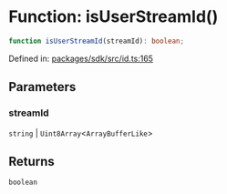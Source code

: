 # Function: isUserStreamId()

```ts
function isUserStreamId(streamId): boolean;
```

Defined in: [packages/sdk/src/id.ts:165](https://github.com/towns-protocol/towns/blob/0db1fd0ac7258e8db8cedfb6183e8eade8284fa1/packages/sdk/src/id.ts#L165)

## Parameters

### streamId

`string` | `Uint8Array`\<`ArrayBufferLike`\>

## Returns

`boolean`
